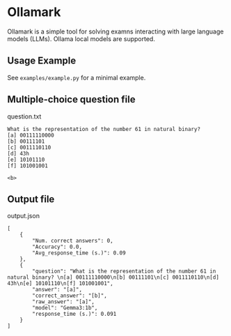 # Ollamark
Ollamark is a simple tool for solving examns interacting with large language models (LLMs).
Ollama local models are supported.

## Usage Example

See `examples/example.py` for a minimal example.

## Multiple-choice question file

question.txt

```
What is the representation of the number 61 in natural binary?
[a] 00111110000  
[b] 00111101  
[c] 0011110110  
[d] 43h  
[e] 10101110  
[f] 101001001  

<b> 
```

## Output file

output.json

```
[
    {
        "Num. correct answers": 0,
        "Accuracy": 0.0,
        "Avg_response_time (s.)": 0.09
    },
    {
        "question": "What is the representation of the number 61 in natural binary? \n[a] 00111110000\n[b] 00111101\n[c] 0011110110\n[d] 43h\n[e] 10101110\n[f] 101001001",
        "answer": "[a]",
        "correct_answer": "[b]",
        "raw_answer": "[a]",
        "model": "Gemma3:1b",
        "response_time (s.)": 0.091
    }
]
```